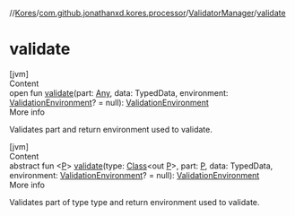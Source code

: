 //[Kores](../../index.md)/[com.github.jonathanxd.kores.processor](../index.md)/[ValidatorManager](index.md)/[validate](validate.md)



# validate  
[jvm]  
Content  
open fun [validate](validate.md)(part: [Any](https://kotlinlang.org/api/latest/jvm/stdlib/kotlin/-any/index.html), data: TypedData, environment: [ValidationEnvironment](../-validation-environment/index.md)? = null): [ValidationEnvironment](../-validation-environment/index.md)  
More info  


Validates part and return environment used to validate.

  


[jvm]  
Content  
abstract fun <[P](validate.md)> [validate](validate.md)(type: [Class](https://docs.oracle.com/javase/8/docs/api/java/lang/Class.html)<out [P](validate.md)>, part: [P](validate.md), data: TypedData, environment: [ValidationEnvironment](../-validation-environment/index.md)? = null): [ValidationEnvironment](../-validation-environment/index.md)  
More info  


Validates part of type type and return environment used to validate.

  



